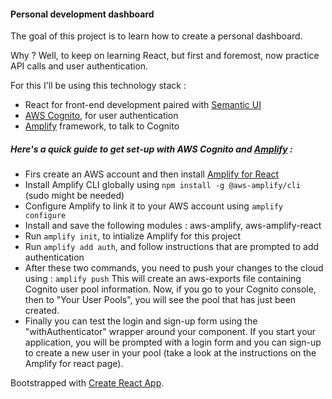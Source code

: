 #### Personal development dashboard

The goal of this project is to learn how to create a personal dashboard. 

Why ? Well, to keep on learning React, but first and foremost, now practice API calls and user authentication.

For this I'll be using this technology stack : 

- React for front-end development paired with [Semantic UI](https://react.semantic-ui.com/)
- [AWS Cognito](https://aws.amazon.com/cognito/), for user authentication
- [Amplify](https://aws-amplify.github.io/docs/js/react) framework, to talk to Cognito 

##### Here's a quick guide to get set-up with AWS Cognito and [Amplify](https://aws-amplify.github.io/docs/js/react) : 

- Firs create an AWS account and then install [Amplify for React](https://aws-amplify.github.io/docs/js/react)
- Install Amplify CLI globally using `npm install -g @aws-amplify/cli` (sudo might be needed)
- Configure Amplify to link it to your AWS account using `amplify configure`
- Install and save the following modules : aws-amplify, aws-amplify-react
- Run `amplify init`, to intialize Amplify for this project
- Run `amplify add auth`, and follow instructions that are prompted to add authentication
- After these two commands, you need to push your changes to the cloud using : `amplify push`
This will create an aws-exports file containing Cognito user pool information. Now, if you go to your Cognito console, then to "Your User Pools", you will see the pool that has just been created.
- Finally you can test the login and sign-up form using the "withAuthenticator" wrapper around your component. 
If you start your application, you will be prompted with a login form and you can sign-up to create a new user in your pool (take a look at the instructions on the Amplify for react page).


Bootstrapped with [Create React App](https://github.com/facebook/create-react-app).